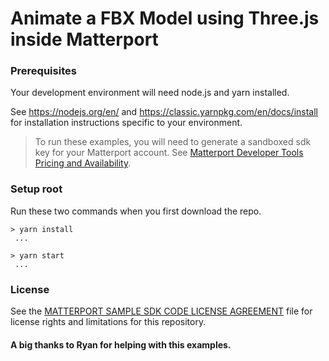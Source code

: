 # Animate a FBX Model using Three.js inside Matterport

### Prerequisites
Your development environment will need node.js and yarn installed.

See <https://nodejs.org/en/> and <https://classic.yarnpkg.com/en/docs/install> for installation instructions specific to your environment.

> To run these examples, you will need to generate a sandboxed sdk key for your Matterport account. See [Matterport Developer Tools Pricing and Availability](https://support.matterport.com/hc/en-us/articles/360057506813-Matterport-Developer-Tools-Pricing-and-Availability).

### Setup root
Run these two commands when you first download the repo.
```shell
> yarn install 
 ...
```

```shell
> yarn start
 ...
```



### License
See the [MATTERPORT SAMPLE SDK CODE LICENSE AGREEMENT](LICENSE) file for license rights and limitations for this repository.
#### A big thanks to Ryan for helping with this examples.

